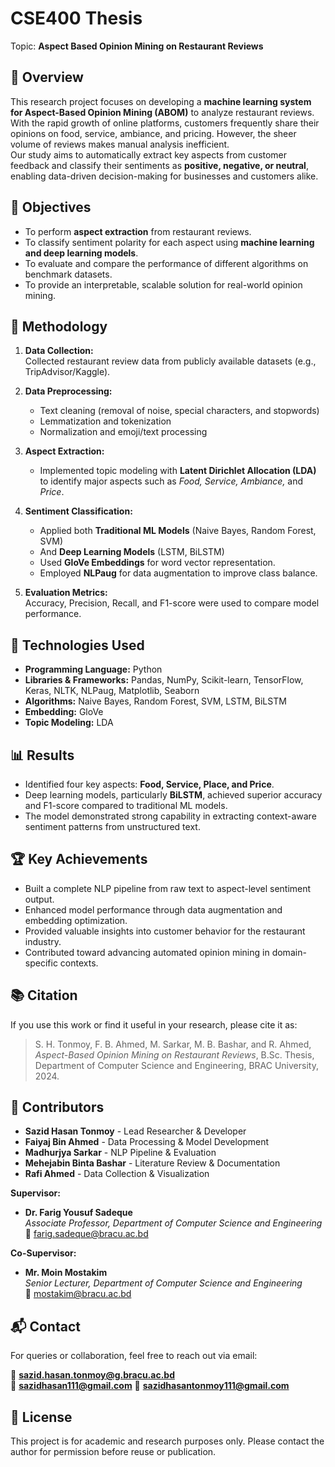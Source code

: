 # CSE400 Thesis
Topic: **Aspect Based Opinion Mining on Restaurant Reviews**


## 📖 Overview
This research project focuses on developing a **machine learning system for Aspect-Based Opinion Mining (ABOM)** to analyze restaurant reviews. With the rapid growth of online platforms, customers frequently share their opinions on food, service, ambiance, and pricing. However, the sheer volume of reviews makes manual analysis inefficient.  
Our study aims to automatically extract key aspects from customer feedback and classify their sentiments as **positive, negative, or neutral**, enabling data-driven decision-making for businesses and customers alike.


## 🎯 Objectives
- To perform **aspect extraction** from restaurant reviews.  
- To classify sentiment polarity for each aspect using **machine learning and deep learning models**.  
- To evaluate and compare the performance of different algorithms on benchmark datasets.  
- To provide an interpretable, scalable solution for real-world opinion mining.


## 🧠 Methodology
1. **Data Collection:**  
   Collected restaurant review data from publicly available datasets (e.g., TripAdvisor/Kaggle).

2. **Data Preprocessing:**  
   - Text cleaning (removal of noise, special characters, and stopwords)  
   - Lemmatization and tokenization  
   - Normalization and emoji/text processing  

3. **Aspect Extraction:**  
   - Implemented topic modeling with **Latent Dirichlet Allocation (LDA)** to identify major aspects such as *Food, Service, Ambiance,* and *Price*.

4. **Sentiment Classification:**  
   - Applied both **Traditional ML Models** (Naive Bayes, Random Forest, SVM)  
   - And **Deep Learning Models** (LSTM, BiLSTM)  
   - Used **GloVe Embeddings** for word vector representation.  
   - Employed **NLPaug** for data augmentation to improve class balance.

5. **Evaluation Metrics:**  
   Accuracy, Precision, Recall, and F1-score were used to compare model performance.


## 🧰 Technologies Used
- **Programming Language:** Python  
- **Libraries & Frameworks:** Pandas, NumPy, Scikit-learn, TensorFlow, Keras, NLTK, NLPaug, Matplotlib, Seaborn  
- **Algorithms:** Naive Bayes, Random Forest, SVM, LSTM, BiLSTM  
- **Embedding:** GloVe  
- **Topic Modeling:** LDA  


## 📊 Results
- Identified four key aspects: **Food, Service, Place, and Price**.  
- Deep learning models, particularly **BiLSTM**, achieved superior accuracy and F1-score compared to traditional ML models.  
- The model demonstrated strong capability in extracting context-aware sentiment patterns from unstructured text.


## 🏆 Key Achievements
- Built a complete NLP pipeline from raw text to aspect-level sentiment output.  
- Enhanced model performance through data augmentation and embedding optimization.  
- Provided valuable insights into customer behavior for the restaurant industry.  
- Contributed toward advancing automated opinion mining in domain-specific contexts.


## 📚 Citation
If you use this work or find it useful in your research, please cite it as:

> S. H. Tonmoy, F. B. Ahmed, M. Sarkar, M. B. Bashar, and R. Ahmed, *Aspect-Based Opinion Mining on Restaurant Reviews*, B.Sc. Thesis, Department of Computer Science and Engineering, BRAC University, 2024.


## 🤝 Contributors
- **Sazid Hasan Tonmoy** - Lead Researcher & Developer  
- **Faiyaj Bin Ahmed** - Data Processing & Model Development  
- **Madhurjya Sarkar** - NLP Pipeline & Evaluation  
- **Mehejabin Binta Bashar** - Literature Review & Documentation  
- **Rafi Ahmed** - Data Collection & Visualization  

**Supervisor:**  
- **Dr. Farig Yousuf Sadeque**  
  *Associate Professor, Department of Computer Science and Engineering*  
  📧 farig.sadeque@bracu.ac.bd  

**Co-Supervisor:**  
- **Mr. Moin Mostakim**  
  *Senior Lecturer, Department of Computer Science and Engineering*  
  📧 mostakim@bracu.ac.bd
 

## 📬 Contact
For queries or collaboration, feel free to reach out via email:  

📧 **sazid.hasan.tonmoy@g.bracu.ac.bd**  
📧 **sazidhasan111@gmail.com**
📧 **sazidhasantonmoy111@gmail.com**  


## 🧾 License
This project is for academic and research purposes only. Please contact the author for permission before reuse or publication.
